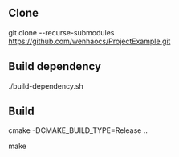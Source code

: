 ## Clone
   git clone --recurse-submodules https://github.com/wenhaocs/ProjectExample.git
## Build dependency
   ./build-dependency.sh
## Build
cmake -DCMAKE_BUILD_TYPE=Release ..

make
